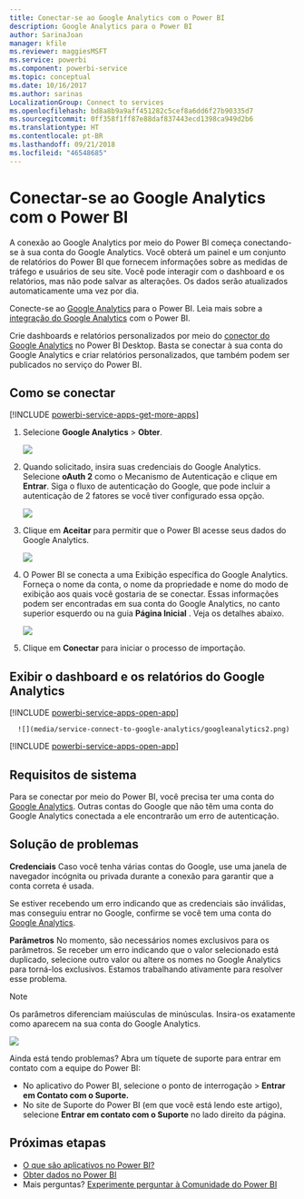 ```yaml
---
title: Conectar-se ao Google Analytics com o Power BI
description: Google Analytics para o Power BI
author: SarinaJoan
manager: kfile
ms.reviewer: maggiesMSFT
ms.service: powerbi
ms.component: powerbi-service
ms.topic: conceptual
ms.date: 10/16/2017
ms.author: sarinas
LocalizationGroup: Connect to services
ms.openlocfilehash: bd8a8b9a9aff451282c5cef8a6dd6f27b90335d7
ms.sourcegitcommit: 0ff358f1ff87e88daf837443ecd1398ca949d2b6
ms.translationtype: HT
ms.contentlocale: pt-BR
ms.lasthandoff: 09/21/2018
ms.locfileid: "46548685"
---
```

# <a name="connect-to-google-analytics-with-power-bi"></a>Conectar-se ao Google Analytics com o Power BI
A conexão ao Google Analytics por meio do Power BI começa conectando-se à sua conta do Google Analytics. Você obterá um painel e um conjunto de relatórios do Power BI que fornecem informações sobre as medidas de tráfego e usuários de seu site. Você pode interagir com o dashboard e os relatórios, mas não pode salvar as alterações. Os dados serão atualizados automaticamente uma vez por dia.

Conecte-se ao [Google Analytics](https://app.powerbi.com/getdata/services/google-analytics) para o Power BI. Leia mais sobre a [integração do Google Analytics](https://powerbi.microsoft.com/integrations/google-analytics) com o Power BI.

Crie dashboards e relatórios personalizados por meio do [conector do Google Analytics](service-google-analytics-connector.md) no Power BI Desktop. Basta se conectar à sua conta do Google Analytics e criar relatórios personalizados, que também podem ser publicados no serviço do Power BI.

## <a name="how-to-connect"></a>Como se conectar
[!INCLUDE [powerbi-service-apps-get-more-apps](./includes/powerbi-service-apps-get-more-apps.md)]

1. Selecione **Google Analytics** \> **Obter**.
   
   ![](media/service-connect-to-google-analytics/ga.png)
2. Quando solicitado, insira suas credenciais do Google Analytics. Selecione **oAuth 2** como o Mecanismo de Autenticação e clique em **Entrar**. Siga o fluxo de autenticação do Google, que pode incluir a autenticação de 2 fatores se você tiver configurado essa opção.
   
   ![](media/service-connect-to-google-analytics/creds.png)
3. Clique em **Aceitar** para permitir que o Power BI acesse seus dados do Google Analytics.
   
   ![](media/service-connect-to-google-analytics/googleanalytics.png)
4. O Power BI se conecta a uma Exibição específica do Google Analytics. Forneça o nome da conta, o nome da propriedade e nome do modo de exibição aos quais você gostaria de se conectar. Essas informações podem ser encontradas em sua conta do Google Analytics, no canto superior esquerdo ou na guia **Página Inicial** . Veja os detalhes abaixo. 
   
   ![](media/service-connect-to-google-analytics/params2.png)
5. Clique em **Conectar** para iniciar o processo de importação. 

## <a name="view-the-google-analytics-dashboard-and-reports"></a>Exibir o dashboard e os relatórios do Google Analytics
[!INCLUDE [powerbi-service-apps-open-app](./includes/powerbi-service-apps-open-app.md)]

      ![](media/service-connect-to-google-analytics/googleanalytics2.png)

[!INCLUDE [powerbi-service-apps-open-app](./includes/powerbi-service-apps-what-now.md)]

## <a name="system-requirements"></a>Requisitos de sistema
Para se conectar por meio do Power BI, você precisa ter uma conta do [Google Analytics](https://www.google.com/analytics/). Outras contas do Google que não têm uma conta do Google Analytics conectada a ele encontrarão um erro de autenticação.

## <a name="troubleshooting"></a>Solução de problemas
**Credenciais** Caso você tenha várias contas do Google, use uma janela de navegador incógnita ou privada durante a conexão para garantir que a conta correta é usada.

Se estiver recebendo um erro indicando que as credenciais são inválidas, mas conseguiu entrar no Google, confirme se você tem uma conta do [Google Analytics](https://www.google.com/analytics/).

**Parâmetros** No momento, são necessários nomes exclusivos para os parâmetros. Se receber um erro indicando que o valor selecionado está duplicado, selecione outro valor ou altere os nomes no Google Analytics para torná-los exclusivos. Estamos trabalhando ativamente para resolver esse problema.

>[!NOTE]
>Os parâmetros diferenciam maiúsculas de minúsculas. Insira-os exatamente como aparecem na sua conta do Google Analytics.

![](media/service-connect-to-google-analytics/pbi_googleanalytics1.png)

Ainda está tendo problemas? Abra um tíquete de suporte para entrar em contato com a equipe do Power BI:

* No aplicativo do Power BI, selecione o ponto de interrogação \> **Entrar em Contato com o Suporte.**
* No site de Suporte do Power BI (em que você está lendo este artigo), selecione **Entrar em contato com o Suporte** no lado direito da página.

## <a name="next-steps"></a>Próximas etapas
* [O que são aplicativos no Power BI?](consumer/end-user-apps.md)
* [Obter dados no Power BI](service-get-data.md)
* Mais perguntas? [Experimente perguntar à Comunidade do Power BI](http://community.powerbi.com/)


